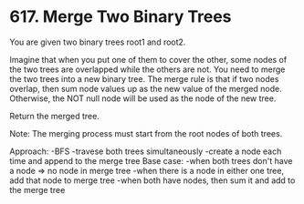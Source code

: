 # 617. Merge Two Binary Trees

You are given two binary trees root1 and root2.

Imagine that when you put one of them to cover the other, some nodes of the two trees are overlapped while the others are not. You need to merge the two trees into a new binary tree. The merge rule is that if two nodes overlap, then sum node values up as the new value of the merged node. Otherwise, the NOT null node will be used as the node of the new tree.

Return the merged tree.

Note: The merging process must start from the root nodes of both trees.

Approach:
-BFS
-travese both trees simultaneously
-create a node each time and append to the merge tree
Base case:  -when both trees don't have a node => no node in merge tree
            -when there is a node in either one tree, add that node to merge tree
            -when both have nodes, then sum it and add to the merge tree